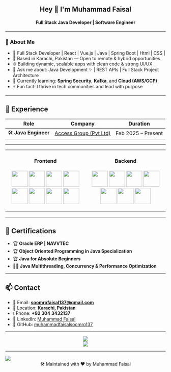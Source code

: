 <h2 align="center">Hey 👋 I'm Muhammad Faisal</h2>  
<h4 align="center">Full Stack Java Developer | Software Engineer </h4>

---

### 🧠 About Me

- 💼 Full Stack Developer | React |  Vue.js  | Java | Spring Boot | Html | CSS | 
- 📍 Based in Karachi, Pakistan — Open to remote & hybrid opportunities
- 🌐 Building dynamic, scalable apps with clean code & strong UI/UX
- 💬 Ask me about: Java Development ✨ | REST APIs | Full Stack Project Architecture
- 🚀 Currently learning: **Spring Security**, **Kafka**, and **Cloud (AWS/GCP)**  
- ⚡ Fun fact: I thrive in tech communities and lead with purpose

---

## 💼 Experience

| Role | Company | Duration |
|------|---------|----------|
| 🛠 **Java Engineer** | [Access Group (Pvt Ltd)](https://access.net.pk/) | Feb 2025 – Present |

---



<table>
  <tr>
    <td valign="top" width="50%">
      <h4 align="center">Frontend</h4>
      <p align="center">
        <img src="https://profilinator.rishav.dev/skills-assets/vuejs-original-wordmark.svg" width="50" height="50"/>
        <img src="https://profilinator.rishav.dev/skills-assets/react-original-wordmark.svg" width="50" height="50"/>
        <img src="https://profilinator.rishav.dev/skills-assets/nextjs.png" width="50" height="50"/>
        <img src="https://profilinator.rishav.dev/skills-assets/bootstrap-plain.svg" width="50" height="50"/>
        <img src="https://profilinator.rishav.dev/skills-assets/css3-original-wordmark.svg" width="50" height="50"/>
        <img src="https://profilinator.rishav.dev/skills-assets/html5-original-wordmark.svg" width="50" height="50"/>
        <img src="https://profilinator.rishav.dev/skills-assets/javascript-original.svg" width="50" height="50"/>
        <img src="https://profilinator.rishav.dev/skills-assets/figma-icon.svg" width="50" height="50"/>
      </p>
    </td>

   <td valign="top" width="50%">
      <h4 align="center">Backend</h4>
      <p align="center">
        <img src="https://profilinator.rishav.dev/skills-assets/express-original-wordmark.svg" width="50" height="50"/>
        <img src="https://profilinator.rishav.dev/skills-assets/php-original.svg" width="50" height="50"/>
        <img src="https://profilinator.rishav.dev/skills-assets/java-original-wordmark.svg" width="50" height="50"/>
        <img src="https://profilinator.rishav.dev/skills-assets/mysql-original-wordmark.svg" width="50" height="50"/>
        <img src="https://profilinator.rishav.dev/skills-assets/mongodb-original-wordmark.svg" width="50" height="50"/>
        <img src="https://profilinator.rishav.dev/skills-assets/firebase.png" width="50" height="50"/>
         <img src="https://profilinator.rishav.dev/skills-assets/springio-icon.svg" width="50" height="50"/>
      </p>
    </td>
    
  
  </tr>
</table>

---

## 📜 Certifications

- 🏆 **Oracle ERP | NAVVTEC** 
- 🏆 **Object Oriented Programming in Java Specialization**
- 🏆 **Java for Absolute Beginners**
- 👩‍💻 **Java Multithreading, Concurrency & Performance Optimization**

---

## 📫 Contact

<div align="left">

- 📧 Email: **soomrofaisal137@gmail.com**  
- 📍 Location: **Karachi, Pakistan**  
- 📞 Phone: **+92 304 3432137**  
- 🧾 LinkedIn: [Muhammad Faisal](https://www.linkedin.com/in/muhammad-faisal-98098a229/)  
- 🐙 GitHub: [muhammadfaisalsoomro137](https://github.com/muhammadfaisalsoomro137)  

</div>

---

<div align="center">
  <img src="https://github-readme-stats.vercel.app/api?username=muhammadfaisalsoomro137&show_icons=true&count_private=true&hide_border=true" />
  <br/>
  <img src="https://komarev.com/ghpvc/?username=muhammadfaisalsoomro137&&style=flat-square" />
</div>


---
<img src="https://github-readme-activity-graph.vercel.app/graph?username=muhammadfaisalsoomro137&theme=github-compact" />



<div align="center">
  🛠️ Maintained with ❤️ by Muhammad Faisal
</div>
